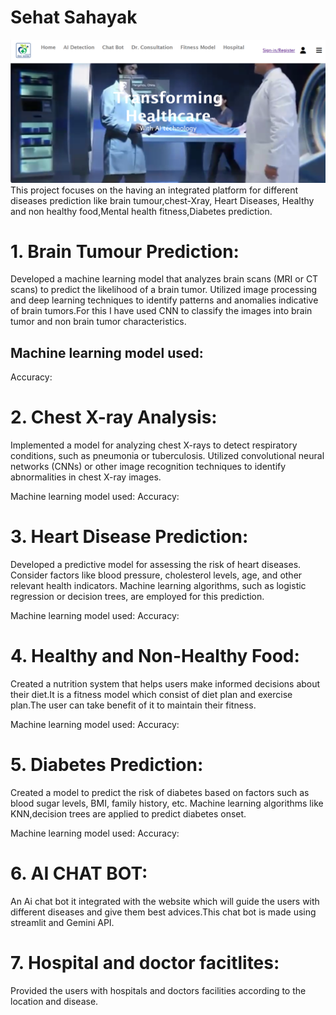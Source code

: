 # Sehat Sahayak
![Website Prototype](Prototype/1image.png)
This project focuses on the having an integrated platform for different diseases prediction like brain tumour,chest-Xray, Heart Diseases, Healthy and non healthy food,Mental health fitness,Diabetes prediction.



# 1. Brain Tumour Prediction:
Developed a machine learning model that analyzes brain scans (MRI or CT scans) to predict the likelihood of a brain tumor.
Utilized image processing and deep learning techniques to identify patterns and anomalies indicative of brain tumors.For this I have used CNN to classify the images into brain tumor and non brain tumor characteristics.

## Machine learning model used:
Accuracy:

# 2. Chest X-ray Analysis:
Implemented a model for analyzing chest X-rays to detect respiratory conditions, such as pneumonia or tuberculosis.
Utilized convolutional neural networks (CNNs) or other image recognition techniques to identify abnormalities in chest X-ray images.

Machine learning model used:
Accuracy:


# 3. Heart Disease Prediction:
Developed a predictive model for assessing the risk of heart diseases.
Consider factors like blood pressure, cholesterol levels, age, and other relevant health indicators.
Machine learning algorithms, such as logistic regression or decision trees, are employed for this prediction.

Machine learning model used:
Accuracy:

# 4. Healthy and Non-Healthy Food:
Created a nutrition system that helps users make informed decisions about their diet.It is a fitness model which consist of diet plan and exercise plan.The user can take benefit of it to maintain their fitness.

Machine learning model used:
Accuracy:

# 5. Diabetes Prediction:
Created a model to predict the risk of diabetes based on factors such as blood sugar levels, BMI, family history, etc.
Machine learning algorithms like KNN,decision trees are applied to predict diabetes onset.

Machine learning model used:
Accuracy:

# 6. AI CHAT BOT: 
An Ai chat bot it integrated with the website which will guide the users with different diseases and give them best advices.This chat bot is made using streamlit and Gemini API.

# 7. Hospital and doctor facitlites:
Provided the users with hospitals and doctors facilities according to the location and disease.



